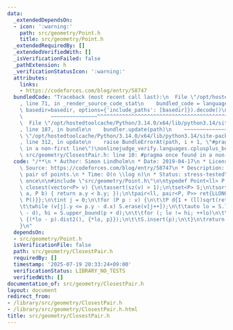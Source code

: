 ```yaml
---
data:
  _extendedDependsOn:
  - icon: ':warning:'
    path: src/geometry/Point.h
    title: src/geometry/Point.h
  _extendedRequiredBy: []
  _extendedVerifiedWith: []
  _isVerificationFailed: false
  _pathExtension: h
  _verificationStatusIcon: ':warning:'
  attributes:
    links:
    - https://codeforces.com/blog/entry/58747
  bundledCode: "Traceback (most recent call last):\n  File \"/opt/hostedtoolcache/Python/3.14.0/x64/lib/python3.14/site-packages/onlinejudge_verify/documentation/build.py\"\
    , line 71, in _render_source_code_stat\n    bundled_code = language.bundle(stat.path,\
    \ basedir=basedir, options={'include_paths': [basedir]}).decode()\n          \
    \         ~~~~~~~~~~~~~~~^^^^^^^^^^^^^^^^^^^^^^^^^^^^^^^^^^^^^^^^^^^^^^^^^^^^^^^^^^^^^^^^^^\n\
    \  File \"/opt/hostedtoolcache/Python/3.14.0/x64/lib/python3.14/site-packages/onlinejudge_verify/languages/cplusplus.py\"\
    , line 187, in bundle\n    bundler.update(path)\n    ~~~~~~~~~~~~~~^^^^^^\n  File\
    \ \"/opt/hostedtoolcache/Python/3.14.0/x64/lib/python3.14/site-packages/onlinejudge_verify/languages/cplusplus_bundle.py\"\
    , line 312, in update\n    raise BundleErrorAt(path, i + 1, \"#pragma once found\
    \ in a non-first line\")\nonlinejudge_verify.languages.cplusplus_bundle.BundleErrorAt:\
    \ src/geometry/ClosestPair.h: line 10: #pragma once found in a non-first line\n"
  code: "/**\n * Author: Simon Lindholm\n * Date: 2019-04-17\n * License: CC0\n *\
    \ Source: https://codeforces.com/blog/entry/58747\n * Description: Finds the closest\
    \ pair of points.\n * Time: O(n \\log n)\n * Status: stress-tested\n */\n#pragma\
    \ once\n\n#include \"src/geometry/Point.h\"\n\ntypedef Point<ll> P;\npair<P, P>\
    \ closest(vector<P> v) {\n\tassert(sz(v) > 1);\n\tset<P> S;\n\tsort(all(v), [](P\
    \ a, P b) { return a.y < b.y; });\n\tpair<ll, pair<P, P>> ret{LLONG_MAX, {P(),\
    \ P()}};\n\tint j = 0;\n\tfor (P p : v) {\n\t\tP d{1 + (ll)sqrt(ret.first), 0};\n\
    \t\twhile (v[j].y <= p.y - d.x) S.erase(v[j++]);\n\t\tauto lo = S.lower_bound(p\
    \ - d), hi = S.upper_bound(p + d);\n\t\tfor (; lo != hi; ++lo)\n\t\t\tret = min(ret,\
    \ {(*lo - p).dist2(), {*lo, p}});\n\t\tS.insert(p);\n\t}\n\treturn ret.second;\n\
    }\n"
  dependsOn:
  - src/geometry/Point.h
  isVerificationFile: false
  path: src/geometry/ClosestPair.h
  requiredBy: []
  timestamp: '2025-07-19 20:33:24+09:00'
  verificationStatus: LIBRARY_NO_TESTS
  verifiedWith: []
documentation_of: src/geometry/ClosestPair.h
layout: document
redirect_from:
- /library/src/geometry/ClosestPair.h
- /library/src/geometry/ClosestPair.h.html
title: src/geometry/ClosestPair.h
---
```

